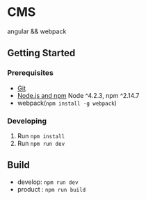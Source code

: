 # CMS
 angular && webpack

## Getting Started

### Prerequisites
- [Git](https://git-scm.com/)
- [Node.js and npm](nodejs.org) Node ^4.2.3, npm ^2.14.7
- webpack(`npm install -g webpack`)

### Developing
1. Run `npm install` 
2. Run `npm run dev`

## Build 
- develop: `npm run dev`
- product : `npm run build`

